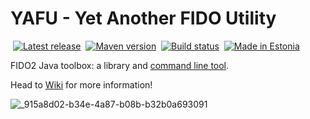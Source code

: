 # YAFU - Yet Another FIDO Utility
&nbsp;[![Latest release](https://img.shields.io/github/release/martinpaljak/FIDO2.svg)](https://github.com/martinpaljak/FIDO2/releases/latest)
&nbsp;[![Maven version](https://img.shields.io/maven-metadata/v?label=javacard.pro%20version&metadataUrl=https%3A%2F%2Fmvn.javacard.pro%2Fmaven%2Fcom%2Fgithub%2Fmartinpaljak%2Fyafu%2Fmaven-metadata.xml)](https://gist.github.com/martinpaljak/c77d11d671260e24eef6c39123345cae)
&nbsp;[![Build status](https://github.com/martinpaljak/FIDO2/workflows/Build%20robot/badge.svg?branch=main)](https://github.com/martinpaljak/FIDO2/actions)
&nbsp;[![Made in Estonia](https://img.shields.io/badge/Made_in-Estonia-blue)](https://estonia.ee)


FIDO2 Java toolbox: a library and [command line tool](https://github.com/martinpaljak/FIDO2/wiki/FIDO-command-line-utility).

Head to [Wiki](https://github.com/martinpaljak/FIDO2/wiki) for more information!

![_915a8d02-b34e-4a87-b08b-b32b0a693091](https://github.com/user-attachments/assets/6908cf52-2b46-46bf-a444-5f84e0cb9ac3)


